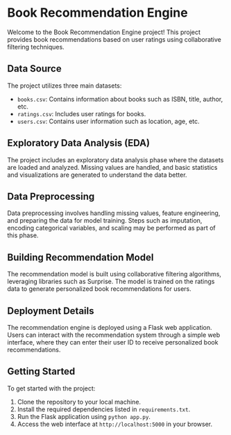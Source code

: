 # Book Recommendation Engine

Welcome to the Book Recommendation Engine project! This project provides book recommendations based on user ratings using collaborative filtering techniques.

## Data Source

The project utilizes three main datasets:
- `books.csv`: Contains information about books such as ISBN, title, author, etc.
- `ratings.csv`: Includes user ratings for books.
- `users.csv`: Contains user information such as location, age, etc.

## Exploratory Data Analysis (EDA)

The project includes an exploratory data analysis phase where the datasets are loaded and analyzed. Missing values are handled, and basic statistics and visualizations are generated to understand the data better.

## Data Preprocessing

Data preprocessing involves handling missing values, feature engineering, and preparing the data for model training. Steps such as imputation, encoding categorical variables, and scaling may be performed as part of this phase.

## Building Recommendation Model

The recommendation model is built using collaborative filtering algorithms, leveraging libraries such as Surprise. The model is trained on the ratings data to generate personalized book recommendations for users.

## Deployment Details

The recommendation engine is deployed using a Flask web application. Users can interact with the recommendation system through a simple web interface, where they can enter their user ID to receive personalized book recommendations.

## Getting Started

To get started with the project:
1. Clone the repository to your local machine.
2. Install the required dependencies listed in `requirements.txt`.
3. Run the Flask application using `python app.py`.
4. Access the web interface at `http://localhost:5000` in your browser.
